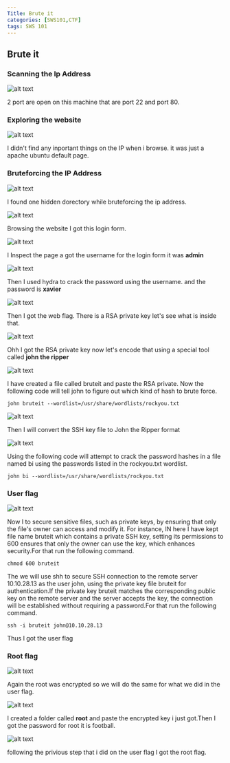 ```yaml
---
Title: Brute it 
categories: [SWS101,CTF]
tags: SWS 101
---
```


## Brute it 

### Scanning the Ip Address 

![alt text](<../Image/CTF/brute_it/Screenshot 2024-06-11 at 6.34.56 PM.png>)

2 port are open on this machine that are port 22 and port 80.

### Exploring the website 

![alt text](<../Image/CTF/brute_it/Screenshot 2024-06-11 at 6.35.23 PM.png>) 

I didn't find any inportant things on the IP when i browse. it was just a apache ubuntu default page.

### Bruteforcing the IP Address 

![alt text](<../Image/CTF/brute_it/Screenshot 2024-06-11 at 6.38.23 PM.png>) 

I found one hidden dorectory while bruteforcing the ip address.

![alt text](<../Image/CTF/brute_it/Screenshot 2024-06-11 at 6.38.53 PM.png>)

Browsing the website I got this login form.

![alt text](<../Image/CTF/brute_it/Screenshot 2024-06-11 at 6.39.28 PM.png>)

I Inspect the page a got the username for the login form it was **admin**

![alt text](<../Image/CTF/brute_it/Screenshot 2024-06-11 at 8.28.31 PM.png>)

Then I used hydra to crack the password using the username. and the password is **xavier**

![alt text](<../Image/CTF/brute_it/Screenshot 2024-06-11 at 8.31.27 PM.png>)

Then I got the web flag. There is a RSA private key let's see what is inside that.

![alt text](<../Image/CTF/brute_it/Screenshot 2024-06-11 at 8.34.57 PM.png>)

Ohh I got the RSA private key now let's encode that using a special tool called **john the ripper**

![alt text](<../Image/CTF/brute_it/Screenshot 2024-06-11 at 8.03.40 PM.png>) 

I have created a file called bruteit and paste the RSA private. Now the following code will tell john to figure out which kind of hash to brute force.

    john bruteit --wordlist=/usr/share/wordlists/rockyou.txt

![alt text](<../Image/CTF/brute_it/Screenshot 2024-06-11 at 8.46.18 PM.png>)

Then I will convert the SSH key file to John the Ripper format

![alt text](<../Image/CTF/brute_it/Screenshot 2024-06-11 at 8.04.14 PM.png>) 

Using the following code will attempt to crack the password hashes in a file named bi using the passwords listed in the rockyou.txt wordlist.

    john bi --wordlist=/usr/share/wordlists/rockyou.txt 

### User flag

![alt text](<../Image/CTF/brute_it/Screenshot 2024-06-11 at 8.05.11 PM.png>) 

Now I to secure sensitive files, such as private keys, by ensuring that only the file's owner can access and modify it. For instance, IN here I have kept file name bruteit which contains a private SSH key, setting its permissions to 600 ensures that only the owner can use the key, which enhances security.For that run the following command.

    chmod 600 bruteit 

The we will use shh to secure SSH connection to the remote server 10.10.28.13 as the user john, using the private key file bruteit for authentication.If the private key bruteit matches the corresponding public key on the remote server and the server accepts the key, the connection will be established without requiring a password.For that run the following command.

    ssh -i bruteit john@10.10.28.13

Thus I got the user flag

### Root flag 

![alt text](<../Image/CTF/brute_it/Screenshot 2024-06-11 at 9.04.15 PM.png>)

Again the root was encrypted so we will do the same for what we did in the user flag.

![alt text](<../Image/CTF/brute_it/Screenshot 2024-06-11 at 8.06.01 PM.png>)

I created a folder called **root** and paste the encrypted key i just got.Then I  got the password for root it is football.

![alt text](<../Image/CTF/brute_it/Screenshot 2024-06-11 at 8.06.17 PM.png>)

following the privious step that i did on the user flag I got the root flag.
